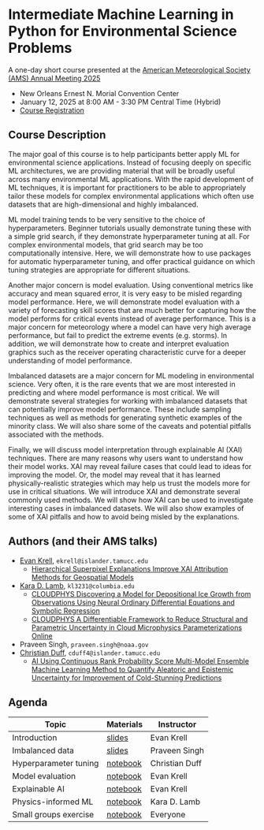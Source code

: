 # Intermediate Machine Learning in Python for Environmental Science Problems

A one-day short course presented at the [American Meteorological Society (AMS) Annual Meeting 2025](https://annual.ametsoc.org/index.cfm/2025/)

- New Orleans Ernest N. Morial Convention Center
- January 12, 2025 at 8:00 AM - 3:30 PM Central Time (Hybrid)
- [Course Registration](https://www.ametsoc.org/index.cfm/ams/education-careers/careers/professional-development/short-courses/intermediate-machine-learning-in-python-for-environmental-science-problems-2025/)

## Course Description

The major goal of this course is to help participants better apply ML for environmental science applications. Instead of focusing deeply on specific ML architectures, we are providing material that will be broadly useful across many environmental ML applications. With the rapid development of ML techniques, it is important for practitioners to be able to appropriately tailor these models for complex environmental applications which often use datasets that are high-dimensional and highly imbalanced.

ML model training tends to be very sensitive to the choice of hyperparameters. Beginner tutorials usually demonstrate tuning these with a simple grid search, if they demonstrate hyperparameter tuning at all. For complex environmental models, that grid search may be too computationally intensive. Here, we will demonstrate how to use packages for automatic hyperparameter tuning, and offer practical guidance on which tuning strategies are appropriate for different situations.

Another major concern is model evaluation. Using conventional metrics like accuracy and mean squared error, it is very easy to be misled regarding model performance. Here, we will demonstrate model evaluation with a variety of forecasting skill scores that are much better for capturing how the model performs for critical events instead of average performance. This is a major concern for meteorology where a model can have very high average performance, but fail to predict the extreme events (e.g. storms). In addition, we will demonstrate how to create and interpret evaluation graphics such as the receiver operating characteristic curve for a deeper understanding of model performance.

Imbalanced datasets are a major concern for ML modeling in environmental science. Very often, it is the rare events that we are most interested in predicting and where model performance is most critical. We will demonstrate several strategies for working with imbalanced datasets that can potentially improve model performance. These include sampling techniques as well as methods for generating synthetic examples of the minority class. We will also share some of the caveats and potential pitfalls associated with the methods.

Finally, we will discuss model interpretation through explainable AI (XAI) techniques. There are many reasons why users want to understand how their model works. XAI may reveal failure cases that could lead to ideas for improving the model. Or, the model may reveal that it has learned physically-realistic strategies which may help us trust the models more for use in critical situations. We will introduce XAI and demonstrate several commonly used methods. We will show how XAI can be used to investigate interesting cases in imbalanced datasets. We will also show examples of some of XAI pitfalls and how to avoid being misled by the explanations.

## Authors (and their AMS talks)

- [Evan Krell](https://ekrell.github.io/), `ekrell@islander.tamucc.edu`
  - [Hierarchical Superpixel Explanations Improve XAI Attribution Methods for Geospatial Models ](https://ams.confex.com/ams/105ANNUAL/meetingapp.cgi/Paper/448846)
- [Kara D. Lamb](https://kdlamb.github.io/), `kl3231@columbia.edu`
  - [CLOUDPHYS Discovering a Model for Depositional Ice Growth from Observations Using Neural Ordinary Differential Equations and Symbolic Regression ](https://ams.confex.com/ams/105ANNUAL/meetingapp.cgi/Paper/457671)
  - [CLOUDPHYS A Differentiable Framework to Reduce Structural and Parametric Uncertainty in Cloud Microphysics Parameterizations Online ](https://ams.confex.com/ams/105ANNUAL/meetingapp.cgi/Paper/457779)
- Praveen Singh, `praveen.singh@noaa.gov`
- [Christian Duff](https://www.linkedin.com/in/christian-duff-898103211/), `cduff4@islander.tamucc.edu`
  - [AI Using Continuous Rank Probability Score Multi-Model Ensemble Machine Learning Method to Quantify Aleatoric and Epistemic Uncertainty for Improvement of Cold-Stunning Predictions ](https://ams.confex.com/ams/105ANNUAL/meetingapp.cgi/Paper/455246)

## Agenda

| **Topic**     |  **Materials**                                               | **Instructor**  |
|---------------| -------------------------------------------------------------|-----------------|
| Introduction |  [slides](AMSAI2025_Intro.pdf)                                | Evan Krell      |
| Imbalanced data | [slides](AMSAI2025_DataBalance.ipynb)                      | Praveen Singh   |
| Hyperparameter tuning | [notebook](AMSAI2025_HyperparameterTuning.ipynb)     | Christian Duff  | 
| Model evaluation | [notebook](AMSAI2025_Evaluation.ipynb)                    | Evan Krell      |
| Explainable AI | [notebook](AMSAI2025_XAI.ipynb)                             | Evan Krell      | 
| Physics-informed ML | [notebook](AMSAI2025_physicsai.ipynb)                  | Kara D. Lamb    | 
| Small groups exercise | [notebook](AMSAI2025_Exercise.ipynb)                 | Everyone        | 

